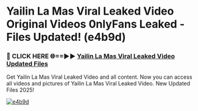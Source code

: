 # Yailin La Mas Viral Leaked Video Original Videos 0nlyFans Leaked - Files Updated! (e4b9d)

<h3>🔴 CLICK HERE 🌐==►► <a href="https://tinyurl.com/x26r9saj" rel="nofollow">Yailin La Mas Viral Leaked Video Updated Files</a></h3>

Get Yailin La Mas Viral Leaked Video and all content. Now you can access all videos and pictures of Yailin La Mas Viral Leaked Video. New Updated Files 2025!

[![e4b9d](https://i.imgur.com/LkgZPqh.gif)](https://tinyurl.com/x26r9saj)
